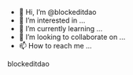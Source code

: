 - 👋 Hi, I’m @blockeditdao
- 👀 I’m interested in ...
- 🌱 I’m currently learning ...
- 💞️ I’m looking to collaborate on ...
- 📫 How to reach me ...

<!---
blockeditdao/blockeditdao is a ✨ special ✨ repository because its `README.md` (this file) appears on your GitHub profile.
You can click the Preview link to take a look at your changes.
--->blockeditdao
